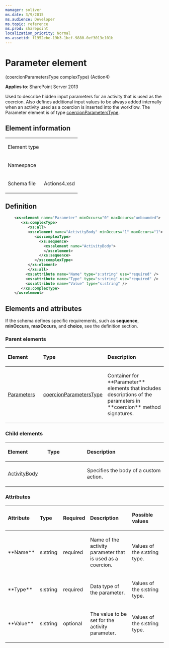 ```yaml
---
manager: soliver
ms.date: 3/9/2015
ms.audience: Developer
ms.topic: reference
ms.prod: sharepoint
localization_priority: Normal
ms.assetid: f1952ebe-19b3-1bcf-9880-0ef3013e101b
---
```


# Parameter element 

(coercionParametersType complexType) (Action4)

**Applies to**: SharePoint Server 2013

Used to describe hidden input parameters for an activity that is used as the coercion. Also defines additional input values to be always added internally when an activity used as a coercion is inserted into the workflow. The Parameter element is of type [coercionParametersType](coercionparameterstype-complextype-action4.md).

## Element information

<table>
<colgroup>
<col width="50%" />
<col width="50%" />
</colgroup>
<tbody>
<tr class="odd">
<td align="left"><p><span class="label">Element type</span></p></td>
<td align="left"><p></p></td>
</tr>
<tr class="even">
<td align="left"><p><span class="label">Namespace</span></p></td>
<td align="left"><p></p></td>
</tr>
<tr class="odd">
<td align="left"><p><span class="label">Schema file</span></p></td>
<td align="left"><p>Actions4.xsd</p></td>
</tr>
</tbody>
</table>

## Definition

```XML
    <xs:element name="Parameter" minOccurs="0" maxOccurs="unbounded">
       <xs:complexType>
          <xs:all>
          <xs:element name="ActivityBody" minOccurs="1" maxOccurs="1">
             <xs:complexType>
               <xs:sequence>
                 <xs:element name="ActivityBody">
                 </xs:element>  
               </xs:sequence>
             </xs:complexType>
          </xs:element>  
          </xs:all>
         <xs:attribute name="Name" type="s:string" use="required" />
         <xs:attribute name="Type" type="s:string" use="required" />
         <xs:attribute name="Value" type="s:string" />
       </xs:complexType>
    </xs:element>  
```

## Elements and attributes

If the schema defines specific requirements, such as **sequence**, **minOccurs**, **maxOccurs**, and **choice**, see the definition section.

### Parent elements

<table>
<colgroup>
<col width="25%" />
<col width="25%" />
<col width="50%" />
</colgroup>
<thead>
<tr class="header">
<th align="left"><p>Element</p></th>
<th align="left"><p>Type</p></th>
<th align="left"><p>Description</p></th>
</tr>
</thead>
<tbody>
<tr class="odd">
<td align="left"><p><a href="parameters-element-coercion-elementcoercions-elementworkflowinfo-elementaction4.md">Parameters</a></p></td>
<td align="left"><p><a href="coercionparameterstype-complextype-action4.md">coercionParametersType</a></p></td>
<td align="left"><p>Container for **Parameter** elements that includes descriptions of the parameters in **coercion** method signatures.</p></td>
</tr>
</tbody>
</table>

### Child elements

<table>
<colgroup>
<col width="25%" />
<col width="25%" />
<col width="50%" />
</colgroup>
<thead>
<tr class="header">
<th align="left"><p>Element</p></th>
<th align="left"><p>Type</p></th>
<th align="left"><p>Description</p></th>
</tr>
</thead>
<tbody>
<tr class="odd">
<td align="left"><p><a href="activitybody-element-parameter-elementcoercionparameterstype-complextypeaction4.md">ActivityBody</a></p></td>
<td align="left"><p></p></td>
<td align="left"><p>Specifies the body of a custom action.</p></td>
</tr>
</tbody>
</table>

### Attributes

<table>
<colgroup>
<col width="15%" />
<col width="15%" />
<col width="15%" />
<col width="30%" />
<col width="25%" />
</colgroup>
<thead>
<tr class="header">
<th align="left"><p>Attribute</p></th>
<th align="left"><p>Type</p></th>
<th align="left"><p>Required</p></th>
<th align="left"><p>Description</p></th>
<th align="left"><p>Possible values</p></th>
</tr>
</thead>
<tbody>
<tr class="odd">
<td align="left"><p>**Name**</p></td>
<td align="left"><p>s:string</p></td>
<td align="left"><p>required</p></td>
<td align="left"><p>Name of the activity parameter that is used as a coercion.</p></td>
<td align="left"><p>Values of the s:string type.</p></td>
</tr>
<tr class="even">
<td align="left"><p>**Type**</p></td>
<td align="left"><p>s:string</p></td>
<td align="left"><p>required</p></td>
<td align="left"><p>Data type of the parameter.</p></td>
<td align="left"><p>Values of the s:string type.</p></td>
</tr>
<tr class="odd">
<td align="left"><p>**Value**</p></td>
<td align="left"><p>s:string</p></td>
<td align="left"><p>optional</p></td>
<td align="left"><p>The value to be set for the activity parameter.</p></td>
<td align="left"><p>Values of the s:string type.</p></td>
</tr>
</tbody>
</table>








